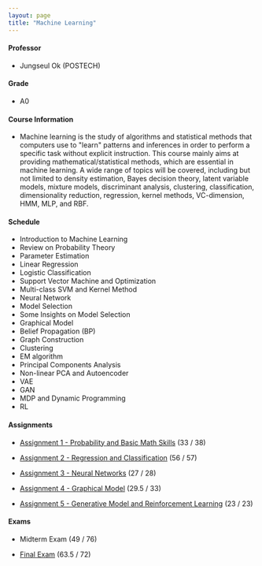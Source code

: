 ```yaml
---
layout: page
title: "Machine Learning"
---
```

#### Professor
- Jungseul Ok (POSTECH)

#### Grade
- A0

#### Course Information

- Machine learning is the study of algorithms and statistical methods that computers use to "learn" patterns and inferences in order to perform a specific task without explicit instruction. This course mainly aims at providing mathematical/statistical methods, which are essential in machine learning. A wide range of topics will be covered, including but not limited to density estimation, Bayes decision theory, latent variable models, mixture models, discriminant analysis, clustering, classification, dimensionality reduction, regression, kernel methods, VC-dimension, HMM, MLP, and RBF.

#### Schedule

- Introduction to Machine Learning
- Review on Probability Theory
- Parameter Estimation 
- Linear Regression
- Logistic Classification
- Support Vector Machine and Optimization 
- Multi-class SVM and Kernel Method
- Neural Network
- Model Selection
- Some Insights on Model Selection
- Graphical Model
- Belief Propagation (BP)
- Graph Construction
- Clustering
- EM algorithm
- Principal Components Analysis
- Non-linear PCA and Autoencoder
- VAE 
- GAN
- MDP and Dynamic Programming
- RL

#### Assignments

- [Assignment 1 - Probability and Basic Math Skills](/courses/machine-learning/AIGS515_ASSN1_20170243.pdf) (33 / 38)

- [Assignment 2 - Regression and Classification](/courses/machine-learning/AIGS515_ASSN2_20170243.pdf) (56 / 57)

- [Assignment 3 - Neural Networks](/courses/machine-learning/AIGS515_ASSN3_20170243.pdf) (27 / 28)

- [Assignment 4 - Graphical Model](/courses/machine-learning/AIGS515_ASSN4_20170243.pdf) (29.5 / 33)

- [Assignment 5 - Generative Model and Reinforcement Learning](/courses/machine-learning/AIGS515_ASSN5_20170243.pdf) (23 / 23)

#### Exams
- Midterm Exam (49 / 76)

- [Final Exam](/courses/machine-learning/AIGS515_FINAL_20170243.pdf) (63.5 / 72)